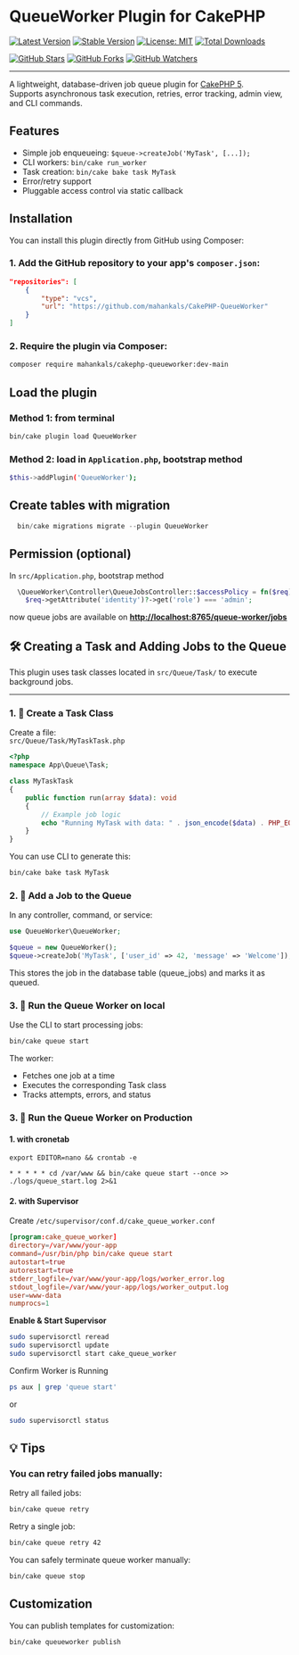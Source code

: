 # QueueWorker Plugin for CakePHP

[![Latest Version](https://img.shields.io/github/v/tag/mahankals/CakePHP-QueueWorker?label=Latest)](https://github.com/mahankals/CakePHP-QueueWorker/releases)
[![Stable Version](https://img.shields.io/github/v/release/mahankals/CakePHP-QueueWorker?label=Stable&sort=semver)](https://github.com/mahankals/CakePHP-QueueWorker/releases)
[![License: MIT](https://img.shields.io/badge/license-MIT-green.svg)](LICENSE)
[![Total Downloads](https://img.shields.io/github/downloads/mahankals/CakePHP-QueueWorker/total.svg)](https://github.com/mahankals/CakePHP-QueueWorker/releases)

[![GitHub Stars](https://img.shields.io/github/stars/mahankals/CakePHP-QueueWorker?style=social)](https://github.com/mahankals/CakePHP-QueueWorker/stargazers)
[![GitHub Forks](https://img.shields.io/github/forks/mahankals/CakePHP-QueueWorker?style=social)](https://github.com/mahankals/CakePHP-QueueWorker/network/members)
[![GitHub Watchers](https://img.shields.io/github/watchers/mahankals/CakePHP-QueueWorker?style=social)](https://github.com/mahankals/CakePHP-QueueWorker/watchers)


<!-- [![Latest Stable Version](https://poser.pugx.org/mahankals/CakePHP-QueueWorker/v/stable)](https://packagist.org/packages/mahankals/CakePHP-QueueWorker)
[![Total Downloads](https://poser.pugx.org/mahankals/CakePHP-QueueWorker/downloads)](https://packagist.org/packages/mahankals/CakePHP-QueueWorker)
 -->

---

A lightweight, database-driven job queue plugin for [CakePHP 5](https://cakephp.org/).  
Supports asynchronous task execution, retries, error tracking, admin view, and CLI commands.

## Features

- Simple job enqueueing: `$queue->createJob('MyTask', [...]);`
- CLI workers: `bin/cake run_worker`
- Task creation: `bin/cake bake task MyTask`
- Error/retry support
- Pluggable access control via static callback

## Installation

You can install this plugin directly from GitHub using Composer:

### 1. Add the GitHub repository to your app's `composer.json`:

```json
"repositories": [
    {
        "type": "vcs",
        "url": "https://github.com/mahankals/CakePHP-QueueWorker"
    }
]
```

### 2. Require the plugin via Composer:

```bash
composer require mahankals/cakephp-queueworker:dev-main
```

## Load the plugin

### Method 1: from terminal

```bash
bin/cake plugin load QueueWorker
```

### Method 2: load in `Application.php`, bootstrap method

```bash
$this->addPlugin('QueueWorker');
```

## Create tables with migration

```php
  bin/cake migrations migrate --plugin QueueWorker
```

## Permission (optional)

In `src/Application.php`, bootstrap method

```php
  \QueueWorker\Controller\QueueJobsController::$accessPolicy = fn($req) =>
    $req->getAttribute('identity')?->get('role') === 'admin';
```

now queue jobs are available on **[http://localhost:8765/queue-worker/jobs](http://localhost:8765/queue-worker/jobs)**

## 🛠 Creating a Task and Adding Jobs to the Queue

This plugin uses task classes located in `src/Queue/Task/` to execute background jobs.

---

### 1. 🧱 Create a Task Class

Create a file:  
`src/Queue/Task/MyTaskTask.php`

```php
<?php
namespace App\Queue\Task;

class MyTaskTask
{
    public function run(array $data): void
    {
        // Example job logic
        echo "Running MyTask with data: " . json_encode($data) . PHP_EOL;
    }
}
```

You can use CLI to generate this:

```bash
bin/cake bake task MyTask
```

### 2. 📨 Add a Job to the Queue

In any controller, command, or service:

```php
use QueueWorker\QueueWorker;

$queue = new QueueWorker();
$queue->createJob('MyTask', ['user_id' => 42, 'message' => 'Welcome']);
```

This stores the job in the database table (queue_jobs) and marks it as queued.

### 3. 🏃 Run the Queue Worker on local

Use the CLI to start processing jobs:

```bash
bin/cake queue start
```

The worker:
  - Fetches one job at a time
  - Executes the corresponding Task class
  - Tracks attempts, errors, and status

### 3. 🏃 Run the Queue Worker on Production

#### 1. with cronetab

`export EDITOR=nano && crontab -e`
```bach
* * * * * cd /var/www && bin/cake queue start --once >> ./logs/queue_start.log 2>&1
```

#### 2. with Supervisor

Create `/etc/supervisor/conf.d/cake_queue_worker.conf`

```conf
[program:cake_queue_worker]
directory=/var/www/your-app
command=/usr/bin/php bin/cake queue start
autostart=true
autorestart=true
stderr_logfile=/var/www/your-app/logs/worker_error.log
stdout_logfile=/var/www/your-app/logs/worker_output.log
user=www-data
numprocs=1
```

**Enable & Start Supervisor**

```bash
sudo supervisorctl reread
sudo supervisorctl update
sudo supervisorctl start cake_queue_worker
```

Confirm Worker is Running

```bash
ps aux | grep 'queue start'
```

or

```bash
sudo supervisorctl status
```


## 💡 Tips

### You can retry failed jobs manually:

Retry all failed jobs:

```bash
bin/cake queue retry
```

Retry a single job:

```bash
bin/cake queue retry 42
```

You can safely terminate queue worker manually:

```bash
bin/cake queue stop
```

## Customization

You can publish templates for customization:

```bash
bin/cake queueworker publish
```
